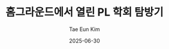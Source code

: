 ---
title:  홈그라운드에서 열린 PL 학회 탐방기
date:   2025-06-30
author: Tae Eun Kim
kor_author: 김태은
link: https://prosys.kaist.ac.kr/tae-trip-fse
tags:
  - Trip
  - PLDI2025
classes: wide
---